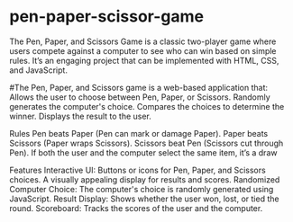 # pen-paper-scissor-game

The Pen, Paper, and Scissors Game is a classic two-player game where users compete against a computer to see who can win based on simple rules. It’s an engaging project that can be implemented with HTML, CSS, and JavaScript.

#The Pen, Paper, and Scissors game is a web-based application that:
Allows the user to choose between Pen, Paper, or Scissors.
Randomly generates the computer's choice.
Compares the choices to determine the winner.
Displays the result to the user.

Rules
Pen beats Paper (Pen can mark or damage Paper).
Paper beats Scissors (Paper wraps Scissors).
Scissors beat Pen (Scissors cut through Pen).
If both the user and the computer select the same item, it’s a draw

Features
Interactive UI:
Buttons or icons for Pen, Paper, and Scissors choices.
A visually appealing display for results and scores.
Randomized Computer Choice:
The computer's choice is randomly generated using JavaScript.
Result Display:
Shows whether the user won, lost, or tied the round.
Scoreboard:
Tracks the scores of the user and the computer.


